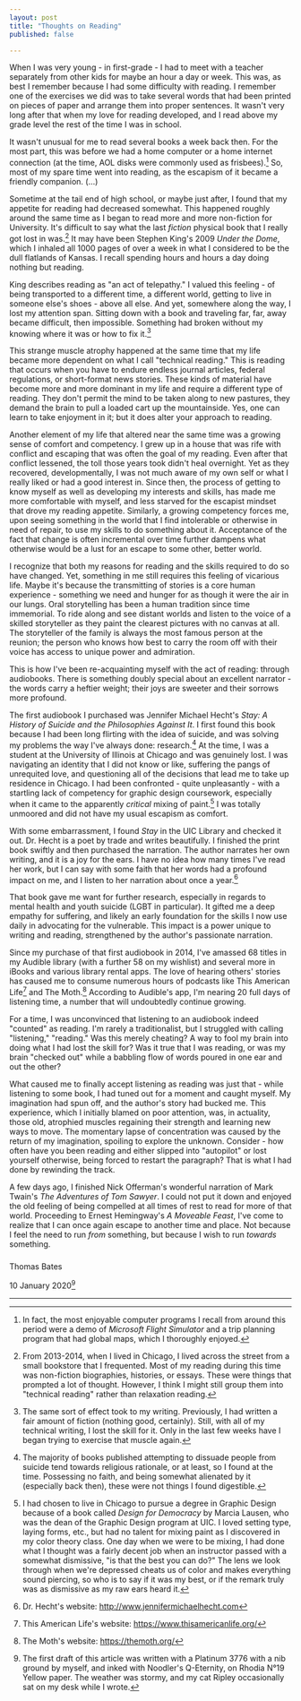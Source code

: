 ```yaml
---
layout: post
title: "Thoughts on Reading"
published: false

---
```


When I was very young - in first-grade - I had to meet with a teacher separately from other kids for maybe an hour a day or week.  This was, as best I remember because I had some difficulty with reading.  I remember one of the exercises we did was to take several words that had been printed on pieces of paper and arrange them into proper sentences.  It wasn't very long after that when my love for reading developed, and I read above my grade level the rest of the time I was in school.

It wasn't unusual for me to read several books a week back then.  For the most part, this was before we had a home computer or a home internet connection (at the time, AOL disks were commonly used as frisbees).[^1]  So, most of my spare time went into reading, as the escapism of it became a friendly companion. (...)

<!--more-->

Sometime at the tail end of high school, or maybe just after, I found that my appetite for reading had decreased somewhat.  This happened roughly around the same time as I began to read more and more non-fiction for University.  It's difficult to say what the last *fiction* physical book that I really got lost in was.[^2]  It may have been Stephen King's 2009 *Under the Dome*, which I inhaled all 1000 pages of over a week in what I considered to be the dull flatlands of Kansas.  I recall spending hours and hours a day doing nothing but reading.

King describes reading as "an act of telepathy."  I valued this feeling - of being transported to a different time, a different world, getting to live in someone else's shoes - above all else.  And yet, somewhere along the way, I lost my attention span.  Sitting down with a book and traveling far, far, away became difficult, then impossible.  Something had broken without my knowing where it was or how to fix it.[^3]

This strange muscle atrophy happened at the same time that my life became more dependent on what I call "technical reading."  This is reading that occurs when you have to endure endless journal articles, federal regulations, or short-format news stories.  These kinds of material have become more and more dominant in my life and require a different type of reading.  They don't permit the mind to be taken along to new pastures, they demand the brain to pull a loaded cart up the mountainside. Yes, one can learn to take enjoyment in it; but it does alter your approach to reading.

Another element of my life that altered near the same time was a growing sense of comfort and competency.  I grew up in a house that was rife with conflict and escaping that was often the goal of my reading.  Even after that conflict lessened, the toll those years took didn't heal overnight. Yet as they recovered, developmentally, I was not much aware of my own self or what I really liked or had a good interest in.  Since then, the process of getting to know myself as well as developing my interests and skills, has made me more comfortable with myself, and less starved for the escapist mindset that drove my reading appetite.  Similarly, a growing competency forces me, upon seeing something in the world that I find intolerable or otherwise in need of repair, to use my skills to do something about it.  Acceptance of the fact that change is often incremental over time further dampens what otherwise would be a lust for an escape to some other, better world.

I recognize that both my reasons for reading and the skills required to do so have changed.  Yet, something in me still requires this feeling of vicarious life.  Maybe it's because the transmitting of stories is a core human experience - something we need and hunger for as though it were the air in our lungs.  Oral storytelling has been a human tradition since time immemorial.  To ride along and see distant worlds and listen to the voice of a skilled storyteller as they paint the clearest pictures with no canvas at all.  The storyteller of the family is always the most famous person at the reunion; the person who knows how best to carry the room off with their voice has access to unique power and admiration.

This is how I've been re-acquainting myself with the act of reading: through audiobooks.  There is something doubly special about an excellent narrator - the words carry a heftier weight; their joys are sweeter and their sorrows more profound.

The first audiobook I purchased was Jennifer Michael Hecht's *Stay: A History of Suicide and the Philosophies Against It*.  I first found this book because I had been long flirting with the idea of suicide, and was solving my problems the way I've always done: research.[^4]  At the time, I was a student at the University of Illinois at Chicago and was genuinely lost.  I was navigating an identity that I did not know or like, suffering the pangs of unrequited love, and questioning all of the decisions that lead me to take up residence in Chicago.  I had been confronted - quite unpleasantly - with a startling lack of competency for graphic design coursework, especially when it came to the apparently *critical* mixing of paint.[^5]  I was totally unmoored and did not have my usual escapism as comfort.

With some embarrassment, I found *Stay* in the UIC Library and checked it out.  Dr. Hecht is a poet by trade and writes beautifully.  I finished the print book swiftly and then purchased the narration.  The author narrates her own writing, and it is a joy for the ears.  I have no idea how many times I've read her work, but I can say with some faith that her words had a profound impact on me, and I listen to her narration about once a year.[^6]

That book gave me want for further research, especially in regards to mental health and youth suicide (LGBT in particular).  It gifted me a deep empathy for suffering, and likely an early foundation for the skills I now use daily in advocating for the vulnerable.  This impact is a power unique to writing and reading, strengthened by the author's passionate narration.

Since my purchase of that first audiobook in 2014, I've amassed 68 titles in my Audible library (with a further 58 on my wishlist) and several more in iBooks and various library rental apps.  The love of hearing others' stories has caused me to consume numerous hours of podcasts like This American Life[^7] and The Moth.[^8]  According to Audible's app, I'm nearing 20 full days of listening time, a number that will undoubtedly continue growing.

For a time, I was unconvinced that listening to an audiobook indeed "counted" as reading.  I'm rarely a traditionalist, but I struggled with calling "listening," "reading."  Was this merely cheating?  A way to fool my brain into doing what I had lost the skill for?  Was it true that I was reading, or was my brain "checked out" while a babbling flow of words poured in one ear and out the other?

What caused me to finally accept listening as reading was just that - while listening to some book, I had tuned out for a moment and caught myself.  My imagination had spun off, and the author's story had bucked me.  This experience, which I initially blamed on poor attention, was, in actuality, those old, atrophied muscles regaining their strength and learning new ways to move.  The momentary lapse of concentration was caused by the return of my imagination, spoiling to explore the unknown.  Consider - how often have you been reading and either slipped into "autopilot" or lost yourself otherwise, being forced to restart the paragraph?  That is what I had done by rewinding the track.

A few days ago, I finished Nick Offerman's wonderful narration of Mark Twain's *The Adventures of Tom Sawyer*.  I could not put it down and enjoyed the old feeling of being compelled at all times of rest to read for more of that world.  Proceeding to Ernest Hemingway's *A Moveable Feast*, I've come to realize that I can once again escape to another time and place.  Not because I feel the need to run *from* something, but because I wish to run *towards* something.

###

Thomas Bates

10 January 2020[^9]

---

[^1]: In fact, the most enjoyable computer programs I recall from around this period were a demo of *Microsoft Flight Simulator* and a trip planning program that had global maps, which I thoroughly enjoyed.
[^2]: From 2013-2014, when I lived in Chicago, I lived across the street from a small bookstore that I frequented.  Most of my reading during this time was non-fiction biographies, histories, or essays.  These were things that prompted a lot of thought. However, I think I might still group them into "technical reading" rather than relaxation reading.
[^3]: The same sort of effect took to my writing.  Previously, I had written a fair amount of fiction (nothing good, certainly). Still, with all of my technical writing, I lost the skill for it.  Only in the last few weeks have I began trying to exercise that muscle again.
[^4]: The majority of books published attempting to dissuade people from suicide tend towards religious rationale, or at least, so I found at the time.  Possessing no faith, and being somewhat alienated by it (especially back then), these were not things I found digestible.
[^5]: I had chosen to live in Chicago to pursue a degree in Graphic Design because of a book called *Design for Democracy* by Marcia Lausen, who was the dean of the Graphic Design program at UIC.  I loved setting type, laying forms, etc., but had no talent for mixing paint as I discovered in my color theory class.  One day when we were to be mixing, I had done what I thought was a fairly decent job when an instructor passed with a somewhat dismissive, "is that the best you can do?"  The lens we look through when we're depressed cheats us of color and makes everything sound piercing, so who is to say if it was my best, or if the remark truly was as dismissive as my raw ears heard it.
[^6]: Dr. Hecht's website: <a href="http://www.jennifermichaelhecht.com">http://www.jennifermichaelhecht.com</a>
[^7]: This American Life's website: <a href="https://www.thisamericanlife.org/">https://www.thisamericanlife.org/</a>
[^8]: The Moth's website: <a href="https://themoth.org/">https://themoth.org/</a>
[^9]: The first draft of this article was written with a Platinum 3776 with a nib ground by myself, and inked with Noodler's Q-Eternity, on Rhodia N°19 Yellow paper.  The weather was stormy, and my cat Ripley occasionally sat on my desk while I wrote.
